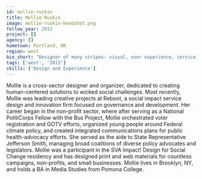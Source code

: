 ```yaml
---
id: mollie-ruskin
title: Mollie Ruskin
image: mollie-ruskin-headshot.png
fellow_year: 2013
project: []
agency: []
hometown: Portland, OR
region: west
bio_short: "Designer of many stripes: visual, user experience, service design, HCD. Previously of non-profit/campaigns. Currently at US Digital Service."
tags: ['west', '2013']
skills: ['Design and Experience']
---
```


Mollie is a cross-sector designer and organizer, dedicated to creating human-centered solutions to wicked social challenges.  Most recently, Mollie was leading creative projects at Reboot, a social impact service design and innovation firm focused on governance and development.  Her career began in the non-profit sector, where after serving as a National PolitiCorps Fellow with the Bus Project, Mollie orchestrated voter registration and GOTV efforts, organized young people around Federal climate policy, and created integrated communications plans for public health-advocacy efforts.   She served as the aide to State Representative Jefferson Smith, managing broad coalitions of diverse policy advocates and legislators.  Mollie was a participant in the SVA Impact! Design for Social Change residency and has designed print and web materials for countless campaigns, non-profits, and small businesses.  Mollie lives in Brooklyn, NY, and holds a BA in Media Studies from Pomona College.
